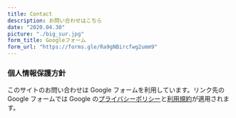 ```yaml
---
title: Contact
description: お問い合わせはこちら
date: "2020.04.30"
picture: "./big_sur.jpg"
form_title: Googleフォーム
form_url: "https://forms.gle/Ra9gNBircfwg2umm9"
---
```


### 個人情報保護方針

このサイトのお問い合わせは Google フォームを利用しています。リンク先の Google フォームでは Google の[プライバシーポリシー](https://policies.google.com/privacy)と[利用規約](https://policies.google.com/terms)が適用されます。

